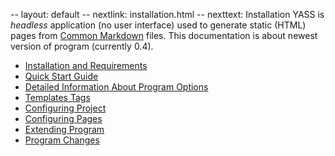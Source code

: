 -- layout: default
-- nextlink: installation.html
-- nexttext: Installation
YASS is *headless* application (no user interface) used to generate static
(HTML) pages from [Common Markdown](https://commonmark.org/) files. This
documentation is about newest version of program (currently 0.4).

- [Installation and Requirements](installation.html)
- [Quick Start Guide](quickstart.html)
- [Detailed Information About Program Options](details.html)
- [Templates Tags](tags.html)
- [Configuring Project](configuration.html)
- [Configuring Pages](pages.html)
- [Extending Program](extending.html)
- [Program Changes](changes.html)
